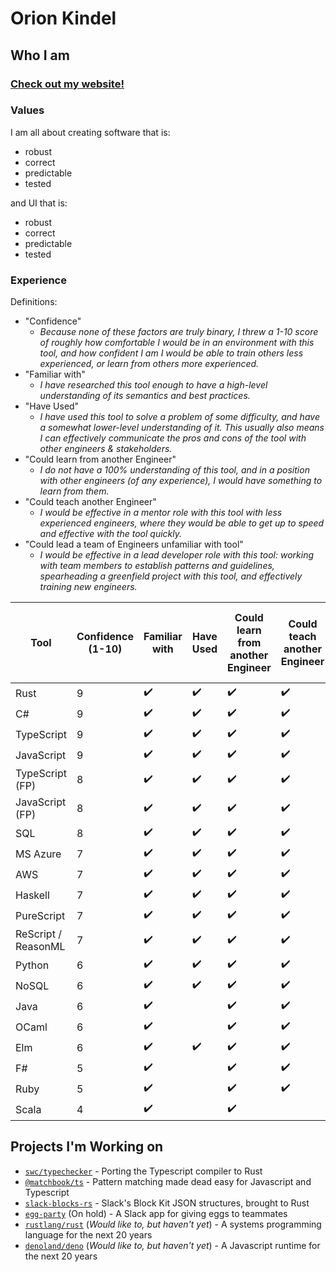 # Orion Kindel

## Who I am
### [Check out my website!](https://www.orionkindel.com)

### Values
I am all about creating software that is:
 - robust
 - correct
 - predictable
 - tested

and UI that is:
 - robust
 - correct
 - predictable
 - tested

### Experience
Definitions:
- "Confidence"
    - _Because none of these factors are truly binary, I threw a 1-10 score of roughly how comfortable I would be in an environment with this tool, and how confident I am I would be able to train others less experienced, or learn from others more experienced._
- "Familiar with"
    - _I have researched this tool enough to have a high-level understanding of its semantics and best practices._
- "Have Used"
    - _I have used this tool to solve a problem of some difficulty, and have a somewhat lower-level understanding of it. This usually also means I can effectively communicate the pros and cons of the tool with other engineers & stakeholders._
- "Could learn from another Engineer"
    - _I do not have a 100% understanding of this tool, and in a position with other engineers (of any experience), I would have something to learn from them._
- "Could teach another Engineer"
    - _I would be effective in a mentor role with this tool with less experienced engineers, where they would be able to get up to speed and effective with the tool quickly._
- "Could lead a team of Engineers unfamiliar with tool"
    - _I would be effective in a lead developer role with this tool: working with team members to establish patterns and guidelines, spearheading a greenfield project with this tool, and effectively training new engineers._

|Tool|Confidence (1-10)|Familiar with|Have Used|Could learn from another Engineer|Could teach another Engineer|Could lead a team of Engineers unfamiliar with tool|
|-|-|-|-|-|-|-|
|Rust               | 9 |:heavy_check_mark:|:heavy_check_mark:|:heavy_check_mark:|:heavy_check_mark:|:heavy_check_mark:|
|C#                 | 9 |:heavy_check_mark:|:heavy_check_mark:|:heavy_check_mark:|:heavy_check_mark:|:heavy_check_mark:|
|TypeScript         | 9 |:heavy_check_mark:|:heavy_check_mark:|:heavy_check_mark:|:heavy_check_mark:|:heavy_check_mark:|
|JavaScript         | 9 |:heavy_check_mark:|:heavy_check_mark:|:heavy_check_mark:|:heavy_check_mark:|:heavy_check_mark:|
|TypeScript (FP)    | 8 |:heavy_check_mark:|:heavy_check_mark:|:heavy_check_mark:|:heavy_check_mark:|:heavy_check_mark:|
|JavaScript (FP)    | 8 |:heavy_check_mark:|:heavy_check_mark:|:heavy_check_mark:|:heavy_check_mark:|:heavy_check_mark:|
|SQL                | 8 |:heavy_check_mark:|:heavy_check_mark:|:heavy_check_mark:|:heavy_check_mark:|:heavy_check_mark:|
|MS Azure           | 7 |:heavy_check_mark:|:heavy_check_mark:|:heavy_check_mark:|:heavy_check_mark:|:heavy_check_mark:|
|AWS                | 7 |:heavy_check_mark:|:heavy_check_mark:|:heavy_check_mark:|:heavy_check_mark:|                  |
|Haskell            | 7 |:heavy_check_mark:|:heavy_check_mark:|:heavy_check_mark:|:heavy_check_mark:|                  |
|PureScript         | 7 |:heavy_check_mark:|:heavy_check_mark:|:heavy_check_mark:|:heavy_check_mark:|                  |
|ReScript / ReasonML| 7 |:heavy_check_mark:|:heavy_check_mark:|:heavy_check_mark:|:heavy_check_mark:|                  |
|Python             | 6 |:heavy_check_mark:|:heavy_check_mark:|:heavy_check_mark:|:heavy_check_mark:|                  |
|NoSQL              | 6 |:heavy_check_mark:|:heavy_check_mark:|:heavy_check_mark:|:heavy_check_mark:|                  |
|Java               | 6 |:heavy_check_mark:|                  |:heavy_check_mark:|:heavy_check_mark:|                  |
|OCaml              | 6 |:heavy_check_mark:|                  |:heavy_check_mark:|:heavy_check_mark:|                  |
|Elm                | 6 |:heavy_check_mark:|:heavy_check_mark:|:heavy_check_mark:|:heavy_check_mark:|                  |
|F#                 | 5 |:heavy_check_mark:|                  |:heavy_check_mark:|:heavy_check_mark:|                  |
|Ruby               | 5 |:heavy_check_mark:|                  |:heavy_check_mark:|:heavy_check_mark:|                  |
|Scala              | 4 |:heavy_check_mark:|                  |:heavy_check_mark:|                  |                  |


## Projects I'm Working on
 - [`swc/typechecker`] - Porting the Typescript compiler to Rust
 - [`@matchbook/ts`] - Pattern matching made dead easy for Javascript and Typescript
 - [`slack-blocks-rs`] - Slack's Block Kit JSON structures, brought to Rust
 - [`egg-party`] (On hold) - A Slack app for giving eggs to teammates
 - [`rustlang/rust`] (_Would like to, but haven't yet_) - A systems programming language for the next 20 years
 - [`denoland/deno`] (_Would like to, but haven't yet_) - A Javascript runtime for the next 20 years

[`rustlang/rust`]: https://github.com/rustlang/rust
[`denoland/deno`]: https://github.com/denoland/deno
[`swc/typechecker`]: https://github.com/divy-beta/swc-typechecker
[`vermilion`]: https://github.com/vermilion-ui
[`@matchbook/ts`]: https://github.com/matchbook-ts/matchbook-ts
[`egg-party`]: https://github.com/cakekindel/egg-party
[`slack-blocks-rs`]: https://github.com/cakekindel/egg-party

